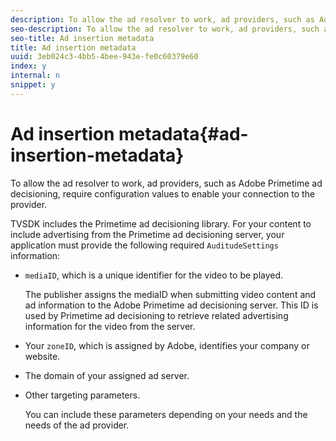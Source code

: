 ```yaml
---
description: To allow the ad resolver to work, ad providers, such as Adobe Primetime ad decisioning, require configuration values to enable your connection to the provider.
seo-description: To allow the ad resolver to work, ad providers, such as Adobe Primetime ad decisioning, require configuration values to enable your connection to the provider.
seo-title: Ad insertion metadata
title: Ad insertion metadata
uuid: 3eb024c3-4bb5-4bee-943e-fe0c60379e60
index: y
internal: n
snippet: y
---
```


# Ad insertion metadata{#ad-insertion-metadata}

To allow the ad resolver to work, ad providers, such as Adobe Primetime ad decisioning, require configuration values to enable your connection to the provider.

TVSDK includes the Primetime ad decisioning library. For your content to include advertising from the Primetime ad decisioning server, your application must provide the following required `AuditudeSettings` information:

* `mediaID`, which is a unique identifier for the video to be played.

  The publisher assigns the mediaID when submitting video content and ad information to the Adobe Primetime ad decisioning server. This ID is used by Primetime ad decisioning to retrieve related advertising information for the video from the server. 

* Your `zoneID`, which is assigned by Adobe, identifies your company or website. 
* The domain of your assigned ad server. 
* Other targeting parameters.

  You can include these parameters depending on your needs and the needs of the ad provider.

